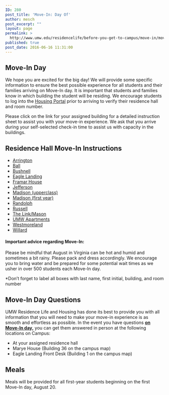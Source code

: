 ```yaml
---
ID: 280
post_title: 'Move-In: Day Of'
author: mesch
post_excerpt: ""
layout: page
permalink: >
  http://www.umw.edu/residencelife/before-you-get-to-campus/move-in/move-in-day-of/
published: true
post_date: 2016-06-16 11:31:00
---
```

<h2>Move-In Day</h2>
We hope you are excited for the big day! We will provide some specific information to ensure the best possible experience for all students and their families arriving on Move-In day. It is important that students and families know in which building the student will be residing. We encourage students to log into the <a href="https://umw.starrezhousing.com/starrezportal">Housing Portal</a> prior to arriving to verify their residence hall and room number.

Please click on the link for your assigned building for a detailed instruction sheet to assist you with your move-in experience. We ask that you arrive during your self-selected check-in time to assist us with capacity in the buildings.
<h2><strong>Residence Hall Move-In Instructions</strong></h2>
<ul>
 	<li><a href="http://www.umw.edu/residencelife/wp-content/uploads/sites/30/2020/07/Arrington-webpage.pdf">Arrington</a></li>
 	<li><a href="http://www.umw.edu/residencelife/wp-content/uploads/sites/30/2020/07/Ball-webpage.pdf">Ball</a></li>
 	<li><a href="http://www.umw.edu/residencelife/wp-content/uploads/sites/30/2020/07/Bush-webpage.pdf">Bushnell</a></li>
 	<li><a href="http://www.umw.edu/residencelife/wp-content/uploads/sites/30/2020/07/ELEV-webpage.pdf">Eagle Landing</a></li>
 	<li><a href="http://www.umw.edu/residencelife/wp-content/uploads/sites/30/2020/07/Framar-webpage.pdf">Framar House</a></li>
 	<li><a href="http://www.umw.edu/residencelife/wp-content/uploads/sites/30/2020/07/Jeff-webpage.pdf">Jefferson</a></li>
 	<li><a href="http://www.umw.edu/residencelife/wp-content/uploads/sites/30/2020/07/Madi-upperclass-webpage.pdf">Madison (upperclass)</a></li>
 	<li><a href="http://www.umw.edu/residencelife/wp-content/uploads/sites/30/2020/07/Madi-first-year-webpage.pdf">Madison (first year)</a></li>
 	<li><a href="http://www.umw.edu/residencelife/wp-content/uploads/sites/30/2020/07/Rand-webpage.pdf">Randolph</a></li>
 	<li><a href="http://www.umw.edu/residencelife/wp-content/uploads/sites/30/2020/07/Russ-webpage.pdf">Russell</a></li>
 	<li><a href="http://www.umw.edu/residencelife/wp-content/uploads/sites/30/2020/07/LinkMaso-webpage.pdf">The Link/Mason</a></li>
 	<li><a href="http://www.umw.edu/residencelife/wp-content/uploads/sites/30/2020/07/UMAPT-webpage.pdf">UMW Apartments</a></li>
 	<li><a href="http://www.umw.edu/residencelife/wp-content/uploads/sites/30/2020/07/West-webpage.pdf">Westmoreland</a></li>
 	<li><a href="http://www.umw.edu/residencelife/wp-content/uploads/sites/30/2020/07/Will-webpage.pdf">Willard</a></li>
</ul>
<h4>Important advice regarding Move-In:</h4>
Please be mindful that August in Virginia can be hot and humid and sometimes a bit rainy. Please pack and dress accordingly. We encourage you to bring water and be prepared for some potential wait times as we usher in over 500 students each Move-In day.

*Don’t forget to label all boxes with last name, first initial, building, and room number
<h2><strong>Move-In Day Questions</strong></h2>
UMW Residence Life and Housing has done its best to provide you with all information that you will need to make your move-in experience is as smooth and effortless as possible. In the event you have questions <strong><u>on Move-In day,</u></strong> you can get them answered in person at the following locations on Campus:
<ul>
 	<li>At your assigned residence hall</li>
 	<li>Marye House (Building 36 on the campus map)</li>
 	<li>Eagle Landing Front Desk (Building 1 on the campus map)</li>
</ul>
<h2>Meals</h2>
Meals will be provided for all first-year students beginning on the first Move-In day, August 20.

&nbsp;

&nbsp;